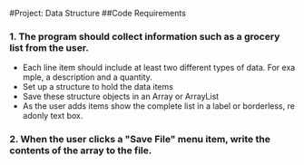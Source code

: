#Project: Data Structure
##Code Requirements
### 1. The program should collect information such as a grocery list from the user.
* Each line item should include at least two different types of data. For example, a
description and a quantity.
* Set up a structure to hold the data items
* Save these structure objects in an Array or ArrayList
* As the user adds items show the complete list in a label or borderless, read­only
text box.
### 2. When the user clicks a "Save File" menu item, write the contents of the array to the file.